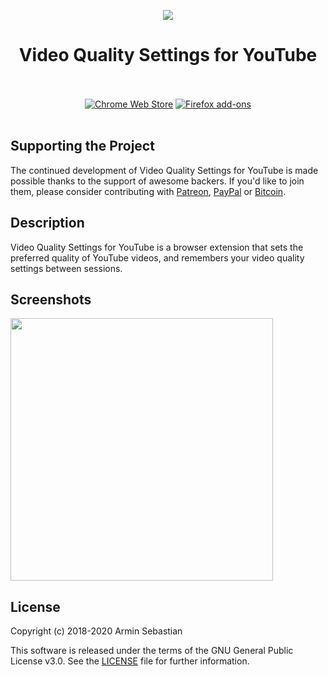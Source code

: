 <p align="center"><img src="https://i.imgur.com/IgpxItl.png"></p>
<h1 align="center">Video Quality Settings for YouTube</h1>

<p align="center">
  </br></br>
  <a href="https://chrome.google.com/webstore/detail/hlbopkdbimgihmpcaohopplcbpanmjlb">
    <img src="https://i.imgur.com/B0i5sn3.png" alt="Chrome Web Store"></a>
  <a href="https://addons.mozilla.org/en-US/firefox/addon/youtube-video-quality/">
    <img src="https://i.imgur.com/dvof8rG.png" alt="Firefox add-ons"></a>
  </br></br>
</p>

## Supporting the Project

The continued development of Video Quality Settings for YouTube is made possible
thanks to the support of awesome backers. If you'd like to join them,
please consider contributing with
[Patreon](https://armin.dev/go/patreon?pr=youtube-video-quality&src=repo),
[PayPal](https://armin.dev/go/paypal?pr=youtube-video-quality&src=repo) or
[Bitcoin](https://armin.dev/go/bitcoin?pr=youtube-video-quality&src=repo).

## Description

Video Quality Settings for YouTube is a browser extension that sets the preferred
quality of YouTube videos, and remembers your video quality
settings between sessions.

## Screenshots

<p>
  <img width="420" src="https://i.imgur.com/rBPyFPg.png">
</p>

## License

Copyright (c) 2018-2020 Armin Sebastian

This software is released under the terms of the GNU General Public License v3.0.
See the [LICENSE](LICENSE) file for further information.
